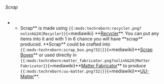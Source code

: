 ###### Scrap

-   -   Scrap\*\* is made using
        `{{:mods:techreborn:recycler.png?nolink&24|Recycler}}`{=mediawiki}
        \*\*[Recycler](blocks:recycler "wikilink")\*\*. You can put any
        items into it and with 1 in 6 chance you will have \*\*scrap\*\*
        produced. \*\*Scrap\*\* could be crafted into
        `{{:mods:techreborn:scrap_box.png?32|}}`{=mediawiki}\*\*[Scrap
        Boxes](items:scrap_box "wikilink")\*\* or used directly in
        `{{:mods:techreborn:matter_fabricator.png?nolink&24|Matter Fabricator}}`{=mediawiki}\*\*[Matter
        Fabricator](blocks:matter_fabricator "wikilink")\*\* to produce
        `{{:mods:techreborn:uu-matter.png?32|}}`{=mediawiki}\*\*[UU-Matter](items:uu-matter "wikilink")\*\*.
